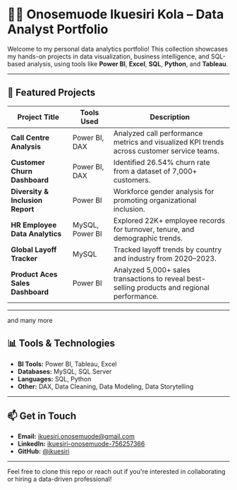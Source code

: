 
# 🧑‍💻 Onosemuode Ikuesiri Kola – Data Analyst Portfolio

Welcome to my personal data analytics portfolio! This collection showcases my hands-on projects in data visualization, business intelligence, and SQL-based analysis, using tools like **Power BI**, **Excel**, **SQL**, **Python**, and **Tableau**.

---

## 📂 Featured Projects

| Project Title | Tools Used | Description |
|---------------|------------|-------------|
| **Call Centre Analysis** | Power BI, DAX | Analyzed call performance metrics and visualized KPI trends across customer service teams. |
| **Customer Churn Dashboard** | Power BI, DAX | Identified 26.54% churn rate from a dataset of 7,000+ customers. |
| **Diversity & Inclusion Report** | Power BI | Workforce gender analysis for promoting organizational inclusion. |
| **HR Employee Data Analytics** | MySQL, Power BI | Explored 22K+ employee records for turnover, tenure, and demographic trends. |
| **Global Layoff Tracker** | MySQL | Tracked layoff trends by country and industry from 2020–2023. |
| **Product Aces Sales Dashboard** | Power BI | Analyzed 5,000+ sales transactions to reveal best-selling products and regional performance. |

---
and many more 


## 📊 Tools & Technologies
- **BI Tools:** Power BI, Tableau, Excel
- **Databases:** MySQL, SQL Server
- **Languages:** SQL, Python
- **Other:** DAX, Data Cleaning, Data Modeling, Data Storytelling

---

## 📫 Get in Touch
- **Email:** ikuesiri.onosemuode@gmail.com  
- **LinkedIn:** [ikuesiri-onosemuode-756257366](https://www.linkedin.com/in/ikuesiri-onosemuode-756257366)  
- **GitHub:** [@ikuesiri](https://github.com/ikuesiri)

---

Feel free to clone this repo or reach out if you're interested in collaborating or hiring a data-driven professional!
